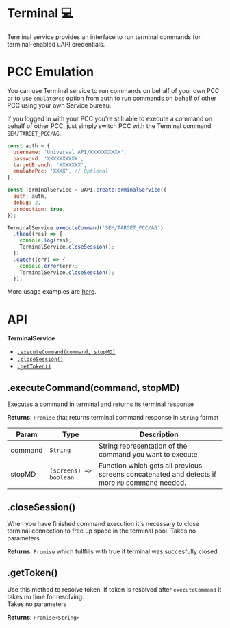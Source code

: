 # Terminal :computer:

Terminal service provides an interface to run terminal commands
for terminal-enabled uAPI credentials.

# PCC Emulation
<a name='emulatePcc'></a>

You can use Terminal service to run commands on behalf of your own PCC
or to use `emulatePcc` option from [auth](../README.md#auth) to run commands on behalf of other PCC
using your own Service bureau. 

If you logged in with your PCC you're still able to execute a command on behalf of other PCC, just simply switch PCC with the Terminal command `SEM/TARGET_PCC/AG`.

```javascript
const auth = {
  username: 'Universal API/ХХХХХХХХХХ',
  password: 'ХХХХХХХХХХ',
  targetBranch: 'ХХХХХХХ',
  emulatePcc: 'ХХХХ', // Optional
};

const TerminalService = uAPI.createTerminalService({
  auth: auth,
  debug: 2,
  production: true,
});

TerminalService.executeCommand('SEM/TARGET_PCC/AG')
  .then((res) => {
    console.log(res);
    TerminalService.closeSession();
  })
  .catch((err) => {
    console.error(err);
    TerminalService.closeSession();
  });
```

More usage examples are [here](../examples/Terminal/).

# API

**TerminalService**
* [`.executeCommand(command, stopMD)`](#execute_command)
* [`.closeSession()`](#close_session)
* [`.getToken()`](#get_token)

## .executeCommand(command, stopMD)
<a name="execute_command"></a>
Executes a command in terminal and returns its terminal response

**Returns**: `Promise` that returns terminal command response in `String` format

| Param | Type | Description |
| --- | --- | --- |
| command | `String` | String representation of the command you want to execute |
| stopMD | `(screens) => boolean` | Function which gets all previous screens concatenated and detects if more `MD` command needed. |

## .closeSession()
<a name="close_session"></a>
When you have finished command execution it's necessary to close terminal connection
to free up space in the terminal pool. Takes no parameters

**Returns**: `Promise` which fullfills with true if terminal was succesfully closed


## .getToken()
<a name="get_token"></a>
Use this method to resolve token.
If token is resolved after `executeCommand` it takes no time for resolving.  
Takes no parameters

**Returns**: `Promise<String>`
